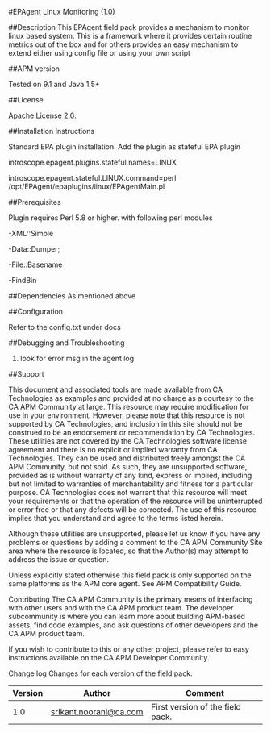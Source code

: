 #EPAgent Linux Monitoring (1.0)

##Description
This EPAgent field pack provides a mechanism to monitor linux based system. This is a framework where it provides certain routine metrics out of the box and for others provides an easy mechanism to extend either using config file or using your own script


##APM version

Tested on 9.1 and Java 1.5+ 



##License

[Apache License 2.0](LICENSE).

##Installation Instructions

Standard EPA plugin installation. Add the plugin as stateful EPA plugin

introscope.epagent.plugins.stateful.names=LINUX

introscope.epagent.stateful.LINUX.command=perl /opt/EPAgent/epaplugins/linux/EPAgentMain.pl
 

##Prerequisites

Plugin requires Perl 5.8 or higher. with following perl modules

-XML::Simple

-Data::Dumper;

-File::Basename

-FindBin



##Dependencies
As mentioned above


##Configuration

Refer to the config.txt under docs

##Debugging and Troubleshooting

1. look for error msg in the agent log

##Support

This document and associated tools are made available from CA Technologies as examples and provided at no charge as a courtesy to the CA APM Community at large. This resource may require modification for use in your environment. However, please note that this resource is not supported by CA Technologies, and inclusion in this site should not be construed to be an endorsement or recommendation by CA Technologies. These utilities are not covered by the CA Technologies software license agreement and there is no explicit or implied warranty from CA Technologies. They can be used and distributed freely amongst the CA APM Community, but not sold. As such, they are unsupported software, provided as is without warranty of any kind, express or implied, including but not limited to warranties of merchantability and fitness for a particular purpose. CA Technologies does not warrant that this resource will meet your requirements or that the operation of the resource will be uninterrupted or error free or that any defects will be corrected. The use of this resource implies that you understand and agree to the terms listed herein.

Although these utilities are unsupported, please let us know if you have any problems or questions by adding a comment to the CA APM Community Site area where the resource is located, so that the Author(s) may attempt to address the issue or question.

Unless explicitly stated otherwise this field pack is only supported on the same platforms as the APM core agent. See APM Compatibility Guide.

Contributing
The CA APM Community is the primary means of interfacing with other users and with the CA APM product team. The developer subcommunity is where you can learn more about building APM-based assets, find code examples, and ask questions of other developers and the CA APM product team.

If you wish to contribute to this or any other project, please refer to easy instructions available on the CA APM Developer Community.

Change log
Changes for each version of the field pack.


Version | Author | Comment
--------|--------|--------
1.0 | srikant.noorani@ca.com | First version of the field pack.

